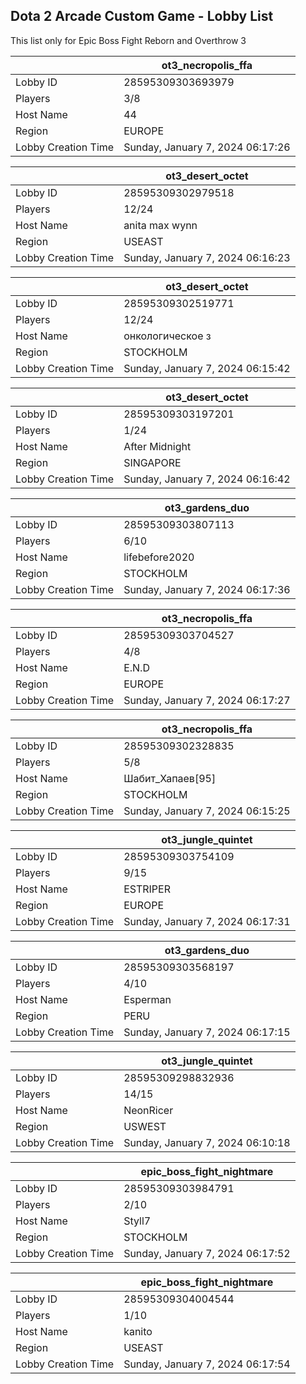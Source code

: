 ## Dota 2 Arcade Custom Game - Lobby List

This list only for Epic Boss Fight Reborn and Overthrow 3

|  | ot3_necropolis_ffa |
| ------ | ------ |
| Lobby ID | 28595309303693979 |
| Players | 3/8 |
| Host Name | 44 |
| Region | EUROPE |
| Lobby Creation Time | Sunday, January 7, 2024 06:17:26 |


|  | ot3_desert_octet |
| ------ | ------ |
| Lobby ID | 28595309302979518 |
| Players | 12/24 |
| Host Name | anita max wynn |
| Region | USEAST |
| Lobby Creation Time | Sunday, January 7, 2024 06:16:23 |


|  | ot3_desert_octet |
| ------ | ------ |
| Lobby ID | 28595309302519771 |
| Players | 12/24 |
| Host Name | онкологическое з |
| Region | STOCKHOLM |
| Lobby Creation Time | Sunday, January 7, 2024 06:15:42 |


|  | ot3_desert_octet |
| ------ | ------ |
| Lobby ID | 28595309303197201 |
| Players | 1/24 |
| Host Name | After Midnight |
| Region | SINGAPORE |
| Lobby Creation Time | Sunday, January 7, 2024 06:16:42 |


|  | ot3_gardens_duo |
| ------ | ------ |
| Lobby ID | 28595309303807113 |
| Players | 6/10 |
| Host Name | lifebefore2020 |
| Region | STOCKHOLM |
| Lobby Creation Time | Sunday, January 7, 2024 06:17:36 |


|  | ot3_necropolis_ffa |
| ------ | ------ |
| Lobby ID | 28595309303704527 |
| Players | 4/8 |
| Host Name | E.N.D |
| Region | EUROPE |
| Lobby Creation Time | Sunday, January 7, 2024 06:17:27 |


|  | ot3_necropolis_ffa |
| ------ | ------ |
| Lobby ID | 28595309302328835 |
| Players | 5/8 |
| Host Name | Шабит_Хапаев[95] |
| Region | STOCKHOLM |
| Lobby Creation Time | Sunday, January 7, 2024 06:15:25 |


|  | ot3_jungle_quintet |
| ------ | ------ |
| Lobby ID | 28595309303754109 |
| Players | 9/15 |
| Host Name | ESTRIPER |
| Region | EUROPE |
| Lobby Creation Time | Sunday, January 7, 2024 06:17:31 |


|  | ot3_gardens_duo |
| ------ | ------ |
| Lobby ID | 28595309303568197 |
| Players | 4/10 |
| Host Name | Esperman |
| Region | PERU |
| Lobby Creation Time | Sunday, January 7, 2024 06:17:15 |


|  | ot3_jungle_quintet |
| ------ | ------ |
| Lobby ID | 28595309298832936 |
| Players | 14/15 |
| Host Name | NeonRicer |
| Region | USWEST |
| Lobby Creation Time | Sunday, January 7, 2024 06:10:18 |


|  | epic_boss_fight_nightmare |
| ------ | ------ |
| Lobby ID | 28595309303984791 |
| Players | 2/10 |
| Host Name | Styll7 |
| Region | STOCKHOLM |
| Lobby Creation Time | Sunday, January 7, 2024 06:17:52 |


|  | epic_boss_fight_nightmare |
| ------ | ------ |
| Lobby ID | 28595309304004544 |
| Players | 1/10 |
| Host Name | kanito |
| Region | USEAST |
| Lobby Creation Time | Sunday, January 7, 2024 06:17:54 |


